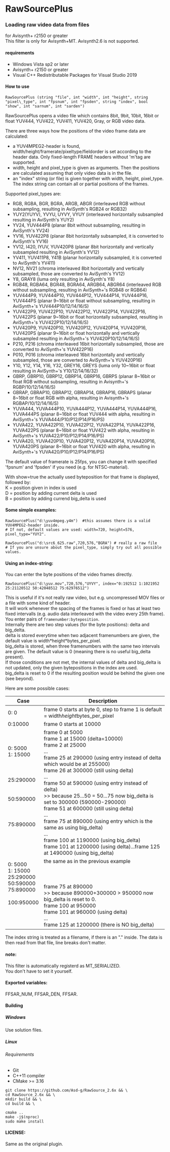 RawSourcePlus
=============

### Loading raw video data from files

for Avisynth+ r2150 or greater\
This filter is only for Avisynth+MT. Avisynth2.6 is not supported.

#### requirements

- Windows Vista sp2 or later
- Avisynth+ r2150 or greater
- Visual C++ Redistributable Packages for Visual Studio 2019

#### How to use

```
RawSourcePlus (string "file", int "width", int "height", string "pixel\_type", int "fpsnum", int "fpsden", string "index", bool "show", int "sarnum", int "sarden")
```

RawSourcePlus opens a video file which contains 8bit, 9bit, 10bit, 16bit or float YUV444, YUV422, YUV411, YUV420, Gray, or RGB video data.

There are three ways how the positions of the video frame data are calculated:
- a YUV4MPEG2-header is found, width/height/framerate/pixeltype/fieldorder is set according to the header data. Only fixed-length FRAME headers without 'm'tag are supported.
- width, height and pixel\_type is given as arguments. Then the positions are calculated assuming that only video data is in the file.
- an "index" string (or file) is given together with width, height, pixel\_type. The index string can contain all or partial positions of the frames.

Supported pixel_types are:
- RGB, RGBA, BGR, BGRA, ARGB, ABGR (interleaved RGB without subsampling, resulting in AviSynth's RGB24 or RGB32)
- YUY2(YUYV), YVYU, UYVY, VYUY (interleaved horizontally subsampled resulting in AviSynth's YUY2)
- YV24, YUV444P8 (planar 8bit without subsampling, resulting in AviSynth's YV24)
- YV16, YUV422P8 (planar 8bit horizontally subsampled, it is converted to AviSynth's YV16)
- YV12, I420, IYUV, YUV420P8 (planar 8bit horizontally and vertically subsampled resulting in AviSynth's YV12)
- YV411, YUV411P8, Y41B (planar horizontally subsampled, it is converted to AviSynth's YV411)
- NV12, NV21 (chroma interleaved 8bit horizontally and vertically subsampled, those are converted to AviSynth's YV12)
- Y8, GRAY8 (luma only resulting in AviSynth's Y8)
- RGB48, RGBA64, BGR48, BGRA64, ARGB64, ABGR64 (interleaved RGB without subsampling, resulting in AviSynth+'s RGB48 or RGB64)
- YUV444P9, YUV444P10, YUV444P12, YUV444P14, YUV444P16, YUV444PS (planar 9\~16bit or float without subsampling, resulting in AviSynth+'s YUV444P10/12/14/16/S)
- YUV422P9, YUV422P10, YUV422P12, YUV422P14, YUV422P16, YUV422PS (planar 9\~16bit or float horizontally subsampled, resulting in AviSynth+'s YUV422P10/12/14/16/S)
- YUV420P9, YUV420P10, YUV420P12, YUV420P14, YUV420P16, YUV420PS (planar 9\~16bit or float horizontally and vertically subsampled resulting in AviSynth+'s YUV420P10/12/14/16/S)
- P210, P216 (chroma interleaved 16bit horizontally subsampled, those are converted to AviSynth+'s YUV422P16)
- P010, P016 (chroma interleaved 16bit horizontally and vertically subsampled, those are converted to AviSynth+'s YUV420P16)
- Y10, Y12, Y14, Y16, Y32, GREY16, GREYS (luma only 10\~16bit or float resulting in AviSynth+'s Y10/12/14/16/32)
- GBRP, GBRP10, GBRP12, GBRP14, GBRP16, GBRPS (planar 8\~16bit or float RGB without subsampling, resulting in Avisynth+'s RGBP/10/12/14/16/S)
- GBRAP, GBRAP10, GBRAP12, GBRAP14, GBRAP16, GBRAPS (planar 8\~16bit or float RGB with alpha, resulting in Avisynth+'s RGBAP/10/12/14/16/S)
- YUVA444, YUVA444P10, YUVA444P12, YUVA444P14, YUVA444P16, YUVA444PS (planar 8\~16bit or float YUV444 with alpha, resulting in AviSynth+'s YUVA444/P10/P12/P14/P16/PS)
- YUVA422, YUVA422P10, YUVA422P12, YUVA422P14, YUVA422P16, YUVA422PS (planar 8\~16bit or float YUV422 with alpha, resulting in AviSynth+'s YUVA422/P10/P12/P14/P16/PS)
- YUVA420, YUVA420P10, YUVA420P12, YUVA420P14, YUVA420P16, YUVA420PS (planar 8\~16bit or float YUV420 with alpha, resulting in AviSynth+'s YUVA420/P10/P12/P14/P16/PS)

The default value of framerate is 25fps, you can change it with specified 'fpsnum' and 'fpsden' if you need (e.g. for NTSC-material).

With show=true the actually used byteposition for that frame is displayed, followed by:\
K = position given in index is used\
D = position by adding current delta is used\
B = position by adding currend big\_delta is used

#### Some simple examples:

```
RawSourcePlus("d:\yuv4mpeg.y4m")  #this assumes there is a valid YUV4MPEG2-header inside.
# If not, default values are used: width=720, height=576, pixel_type="YUY2".
```

```
RawSourcePlus("d:\src6_625.raw",720,576,"BGRA") # really a raw file
# If you are unsure about the pixel_type, simply try out all possible values.
```

#### Using an index-string:

You can enter the byte positions of the video frames directly.

```
RawSourcePlus("d:\yuv.mov",720,576,"UYVY", index="0:192512 1:1021952 25:21120512 50:42048512 75:62976512")
```

This is useful if it's not really raw video, but e.g. uncompressed MOV files or a file with some kind of header.\
It will work whenever the spacing of the frames is fixed or has at least two fixed intervalls (e.g. audio data interleaved with the video every 25th frame).\
You enter pairs of `framenumber:byteposition`.\
Internally there are two step values (for the byte positions): delta and big\_delta.\
delta is stored everytime when two adjacent framenumbers are given, the default value is width\*height\*bytes\_per\_pixel.\
big\_delta is stored, when three framenumbers with the same two intervals are given. The default value is 0 (meaning there is no useful big\_delta present).\
If those conditions are not met, the internal values of delta and big\_delta is not updated, only the given bytepositions in the index are used.\
big\_delta is reset to 0 if the resulting position would be behind the given one (see beyond).

Here are some possible cases:

| Case | Description |
| --- | --- |
| 0:    0 | frame 0 starts at byte 0, step to frame 1 is default = width*height*bytes_per_pixel |
| 0:10000 | frame 0 starts at 10000 |
| 0:  5000<br>1: 15000<br><br><br><br>25:290000<br><br><br>50:590000<br><br><br><br>75:890000<br><br><br> | frame 0 at 5000<br>frame 1 at 15000 (delta=10000)<br>frame 2 at 25000<br>...<br>frame 25 at 290000 (using entry instead of delta which would be at 255000)<br>frame 26 at 300000 (still using delta)<br>...<br>frame 50 at 590000 (using entry instead of delta)<br>>> because 25...50 = 50...75 now big_delta is set to 300000 (590000-290000)<br>frame 51 at 600000 (still using delta)<br>...<br>frame 75 at 890000 (using entry which is the same as using big_delta)<br>...<br>frame 100 at 1190000 (using big_delta)<br>frame 101 at 1200000 (using delta)...frame 125 at 1490000 (using big_delta) |
| 0:  5000<br>1: 15000<br>25:290000<br>50:590000<br>75:890000<br><br>100:950000<br><br><br><br> | the same as in the previous example<br><br><br><br>frame 75 at 890000<br>>> because 890000+300000 > 950000 now big_delta is reset to 0.<br>frame 100 at 950000<br>frame 101 at 960000 (using delta)<br>...<br>frame 125 at 1200000 (there is NO big_delta) |

The index string is treated as a filename, if there is an "." inside. The data is then read from that file, line breaks don't matter.

#### note:

This filter is automatically registerd as MT\_SERIALIZED.\
You don't have to set it yourself.

#### Exported variables:

FFSAR_NUM, FFSAR_DEN, FFSAR.

#### Building

##### Windows

Use solution files.

##### Linux

###### Requirements

- Git
- C++11 compiler
- CMake >= 3.16

```
git clone https://github.com/Asd-g/RawSource_2.6x && \
cd RawSource_2.6x && \
mkdir build && \
cd build && \

cmake ..
make -j$(nproc)
sudo make install
```

#### LICENSE:

Same as the original plugin.
